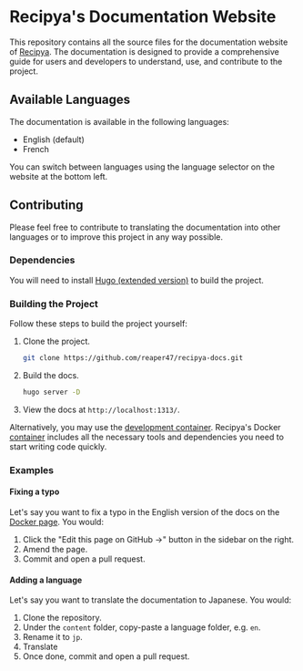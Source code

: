 # Recipya's Documentation Website

This repository contains all the source files for the documentation website of [Recipya](https://github.com/reaper47/recipya). 
The documentation is designed to provide a comprehensive guide for users and developers to understand, use, and contribute to the project.

## Available Languages

The documentation is available in the following languages:
- English (default)
- French

You can switch between languages using the language selector on the website at the bottom left. 

## Contributing

Please feel free to contribute to translating the documentation into other languages or to improve this project in any way possible.

### Dependencies

You will need to install [Hugo (extended version)](https://gohugo.io/installation/) to build the project.

### Building the Project

Follow these steps to build the project yourself:
1. Clone the project.
   ```bash
   git clone https://github.com/reaper47/recipya-docs.git
   ```
2. Build the docs.
   ```bash
   hugo server -D
   ```
3. View the docs at `http://localhost:1313/`.

Alternatively, you may use the [development container](https://recipes.musicavis.ca/guide/docs/development/devcontainer/).
Recipya's Docker [container](https://github.com/reaper47/recipya/tree/main/.devcontainer) includes all the necessary tools and dependencies 
you need to start writing code quickly.

### Examples

#### Fixing a typo

Let's say you want to fix a typo in the English version of the docs on the [Docker page](https://recipya-docs.musicavis.ca/docs/installation/docker/). 
You would:
1. Click the "Edit this page on GitHub →" button in the sidebar on the right.
2. Amend the page.
3. Commit and open a pull request.

#### Adding a language

Let's say you want to translate the documentation to Japanese. 
You would:
1. Clone the repository.
2. Under the `content` folder, copy-paste a language folder, e.g. `en`.
3. Rename it to `jp`.
4. Translate
5. Once done, commit and open a pull request.
